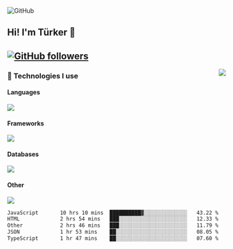 ![GitHub](https://github.com/turkwr/turkwr/assets/63150613/e5462c44-ccab-48a0-8a33-9f1ea91ff35d)
<!-- ## Hi! I'm Türker 🖐️ -->
##  Hi! I'm Türker 👋
## [![GitHub followers](https://img.shields.io/github/followers/turkwr?color=333&label=Follow&logo=github&logoColor=fff&style=flat-square)](https://github.com/turkwr?tab=followers)
<a href="https://discord.com/users/162740870607536128">
 <img src="https://lanyard.cnrad.dev/api/162740870607536128?hideTimestamp=true&idleMessage=Just%20chillin'%20at%20the%20moment&bg=161a23&animated=true" align="right" />
</a>

### 🧠 Technologies I use
#### Languages
![](https://skillicons.dev/icons?i=js,ts,py,php,go&theme=dark&perline=6)
#### Frameworks
![](https://skillicons.dev/icons?i=next,react,nodejs,tailwind,bootstrap,express&theme=dark&perline=6)
#### Databases
![](https://skillicons.dev/icons?i=mongodb,mysql,sqlite,postgres&theme=dark&perline=6)
#### Other
![](https://skillicons.dev/icons?i=github,git,figma,photoshop,cloudflare,vercel,replit,vscode,visualstudio,discord&theme=dark&perline=6)


<!--START_SECTION:waka-->

```txt
JavaScript       10 hrs 10 mins  ██████████▓░░░░░░░░░░░░░░   43.22 %
HTML             2 hrs 54 mins   ███░░░░░░░░░░░░░░░░░░░░░░   12.33 %
Other            2 hrs 46 mins   ███░░░░░░░░░░░░░░░░░░░░░░   11.79 %
JSON             1 hr 53 mins    ██░░░░░░░░░░░░░░░░░░░░░░░   08.05 %
TypeScript       1 hr 47 mins    ██░░░░░░░░░░░░░░░░░░░░░░░   07.60 %
```

<!--END_SECTION:waka-->
